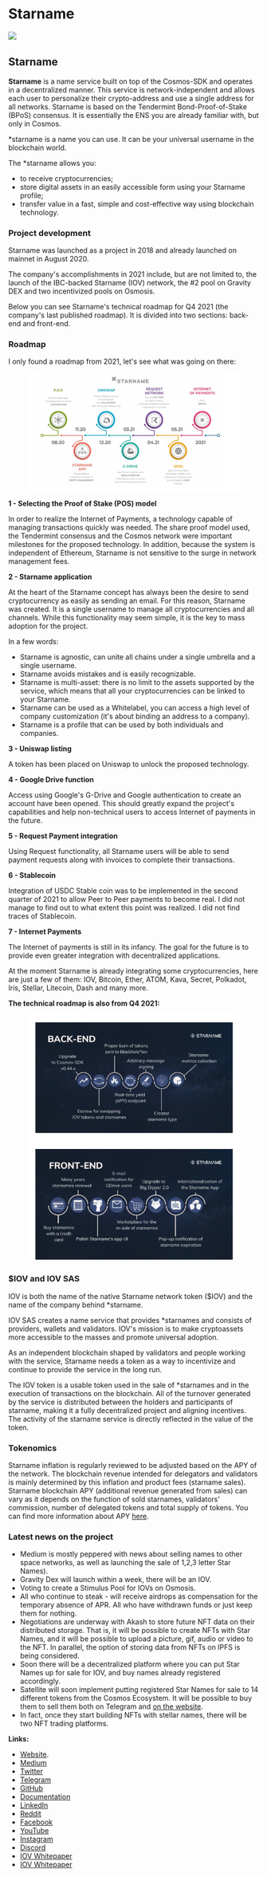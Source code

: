 # Starname

![](https://img3.teletype.in/files/22/e9/22e90ae4-6774-4d50-9e14-bf8e477cc804.png)

## Starname

**Starname** is a name service built on top of the Cosmos-SDK and operates in a decentralized manner. This service is network-independent and allows each user to personalize their crypto-address and use a single address for all networks. Starname is based on the Tendermint Bond-Proof-of-Stake (BPoS) consensus. It is essentially the ENS you are already familiar with, but only in Cosmos.

\*starname is a name you can use. It can be your universal username in the blockchain world.

The \*starname allows you:

* to receive cryptocurrencies;
* store digital assets in an easily accessible form using your Starname profile;
* transfer value in a fast, simple and cost-effective way using blockchain technology.

### **Project development**

Starname was launched as a project in 2018 and already launched on mainnet in August 2020.

The company's accomplishments in 2021 include, but are not limited to, the launch of the IBC-backed Starname (IOV) network, the #2 pool on Gravity DEX and two incentivized pools on Osmosis.

Below you can see Starname's technical roadmap for Q4 2021 (the company's last published roadmap). It is divided into two sections: back-end and front-end.

### **Roadmap**

I only found a roadmap from 2021, let's see what was going on there:

<figure><img src="../.gitbook/assets/image (11) (1).png" alt=""><figcaption></figcaption></figure>

**1 - Selecting the Proof of Stake (POS) model**

In order to realize the Internet of Payments, a technology capable of managing transactions quickly was needed. The share proof model used, the Tendermint consensus and the Cosmos network were important milestones for the proposed technology. In addition, because the system is independent of Ethereum, Starname is not sensitive to the surge in network management fees.

**2 - Starname application**

At the heart of the Starname concept has always been the desire to send cryptocurrency as easily as sending an email. For this reason, Starname was created. It is a single username to manage all cryptocurrencies and all channels. While this functionality may seem simple, it is the key to mass adoption for the project.

In a few words:

* Starname is agnostic, can unite all chains under a single umbrella and a single username.
* Starname avoids mistakes and is easily recognizable.
* Starname is multi-asset: there is no limit to the assets supported by the service, which means that all your cryptocurrencies can be linked to your Starname.
* Starname can be used as a Whitelabel, you can access a high level of company customization (it's about binding an address to a company).
* Starname is a profile that can be used by both individuals and companies.

**3 - Uniswap listing**

A token has been placed on Uniswap to unlock the proposed technology.

**4 - Google Drive function**

Access using Google's G-Drive and Google authentication to create an account have been opened. This should greatly expand the project's capabilities and help non-technical users to access Internet of payments in the future.

**5 - Request Payment integration**

Using Request functionality, all Starname users will be able to send payment requests along with invoices to complete their transactions.

**6 - Stablecoin**

Integration of USDC Stable coin was to be implemented in the second quarter of 2021 to allow Peer to Peer payments to become real. I did not manage to find out to what extent this point was realized. I did not find traces of Stablecoin.

**7 - Internet Payments**

The Internet of payments is still in its infancy. The goal for the future is to provide even greater integration with decentralized applications.

At the moment Starname is already integrating some cryptocurrencies, here are just a few of them: IOV, Bitcoin, Ether, ATOM, Kava, Secret, Polkadot, Iris, Stellar, Litecoin, Dash and many more.

**The technical roadmap is also from Q4 2021:**

<figure><img src="../.gitbook/assets/image (42).png" alt=""><figcaption></figcaption></figure>

### **$IOV and IOV SAS**

IOV is both the name of the native Starname network token ($IOV) and the name of the company behind \*starname.

IOV SAS creates a name service that provides \*starnames and consists of providers, wallets and validators. IOV's mission is to make cryptoassets more accessible to the masses and promote universal adoption.

As an independent blockchain shaped by validators and people working with the service, Starname needs a token as a way to incentivize and continue to provide the service in the long run.

The IOV token is a usable token used in the sale of \*starnames and in the execution of transactions on the blockchain. All of the turnover generated by the service is distributed between the holders and participants of starname, making it a fully decentralized project and aligning incentives. The activity of the starname service is directly reflected in the value of the token.

### **Tokenomics**

Starname inflation is regularly reviewed to be adjusted based on the APY of the network. The blockchain revenue intended for delegators and validators is mainly determined by this inflation and product fees (starname sales). Starname blockchain APY (additional revenue generated from sales) can vary as it depends on the function of sold starnames, validators' commission, number of delegated tokens and total supply of tokens. You can find more information about APY [here](https://medium.com/iov-internet-of-values/what-apy-will-the-starname-iov-blockchain-have-when-inflation-is-0-5d623c6f0a27).

### **Latest news on the project**

* Medium is mostly peppered with news about selling names to other space networks, as well as launching the sale of 1,2,3 letter Star Names).
* Gravity Dex will launch within a week, there will be an IOV.
* Voting to create a Stimulus Pool for IOVs on Osmosis.
* All who continue to steak - will receive airdrops as compensation for the temporary absence of APR. All who have withdrawn funds or just keep them for nothing.
* Negotiations are underway with Akash to store future NFT data on their distributed storage. That is, it will be possible to create NFTs with Star Names, and it will be possible to upload a picture, gif, audio or video to the NFT. In parallel, the option of storing data from NFTs on IPFS is being considered.
* Soon there will be a decentralized platform where you can put Star Names up for sale for IOV, and buy names already registered accordingly.
* Satellite will soon implement putting registered Star Names for sale to 14 different tokens from the Cosmos Ecosystem. It will be possible to buy them to sell them both on Telegram and [on the website](https://sputnik.exchange/).
* In fact, once they start building NFTs with stellar names, there will be two NFT trading platforms.

**Links:**

* [Website](https://www.starname.me/).
* [Medium](https://medium.com/iov-internet-of-values)
* [Twitter](https://twitter.com/starname\_me)
* [Telegram](https://t.me/starname\_me)
* [GitHub](https://github.com/iov-one)
* [Documentation](https://github.com/iov-one/starnamed/blob/master/README.md)
* [LinkedIn](https://www.linkedin.com/company/iov-official)
* [Reddit](https://www.reddit.com/r/Starname/)
* [Facebook](https://www.facebook.com/starname.me/)
* [YouTube](https://www.youtube.com/starname-me)
* [Instagram](https://instagram.com/starname\_me)
* [Discord](https://discord.gg/h4tAUN2MZ5)
* [IOV Whitepaper](https://github.com/iov-one/white-paper/blob/master/iov\_bov\_17.pdf)
* [IOV Whitepaper](https://github.com/iov-one/white-paper/blob/master/iov\_bov\_17.pdf)
